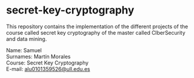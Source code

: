 # secret-key-cryptography
This repository contains the implementation of the different projects of the course called secret key cryptography of the master called CIberSecurity and data mining.

Name: Samuel \
Surnames: Martín Morales \
Course: Secret Key Cryptography \
E-mail: alu0101359526@ull.edu.es
